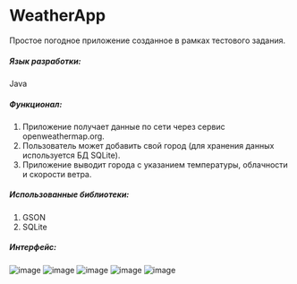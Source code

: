 # WeatherApp

Простое погодное приложение созданное в рамках тестового задания.

##### Язык разработки: 

Java

##### Функционал:

1) Приложение получает данные по сети через сервис openweathermap.org.
2) Пользователь может добавить свой город (для хранения данных используется БД SQLite).
3) Приложение выводит города с указанием температуры, облачности и скорости ветра.

##### Использованные библиотеки:

1. GSON
2. SQLite

##### Интерфейс:

![image](https://user-images.githubusercontent.com/55831629/143550778-78f8a835-914f-4859-b149-174a310d1d5d.png)
![image](https://user-images.githubusercontent.com/55831629/143550830-05876e83-92bc-4788-a486-2586492d37fd.png)
![image](https://user-images.githubusercontent.com/55831629/143551011-fb19313e-30f9-4960-826c-7b767d4d3d62.png)
![image](https://user-images.githubusercontent.com/55831629/143552095-45035151-16dc-4d67-8947-537ef0ee418f.png)
![image](https://user-images.githubusercontent.com/55831629/143551086-8e543858-9d7f-4cfc-b86d-f513110a77f0.png)
